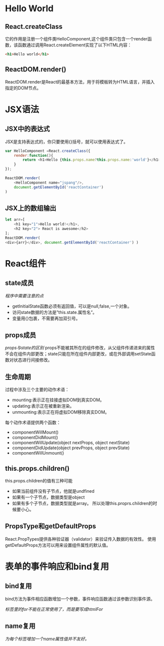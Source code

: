 # Hello World
## React.createClass
它的作用是注册一个组件类HelloComponent,这个组件类只包含一个render函数，该函数通过调用React.createElement实现了以下HTML内容：
```html
<h1>Hello world</h1>
```
## ReactDOM.render()
ReactDOM.render是React的最基本方法，用于将模板转为HTML语言，并插入指定的DOM节点。

# JSX语法
## JSX中的表达式
JSX是支持表达式的，你只要使用{}括号，就可以使用表达式了。
```js
var HelloComponent =React.createClass({
    render:function(){
        return <h1>Hello {this.props.name?this.props.name:'world'}</h1>;
    }
});
 
ReactDOM.render(
    <HelloComponent name="jspang"/>,
    document.getElementById('reactContainer')
)
```
## JSX上的数组输出
```js
let arr=[
    <h1 key="1">Hello world!</h1>,
    <h2 key="2"> React is awesome</h2>
];
ReactDOM.render(
<div>{arr}</div>, document.getElementById('reactContainer') )
```
# React组件
## state成员
*程序中需要注意的点*
 
- getInitialState函数必须有返回值，可以是null,false,一个对象。
- 访问state数据的方法是”this.state.属性名”。
- 变量用{}包裹，不需要再加双引号。
## props成员
*props与state的区别*
props不能被其所在的组件修改，从父组件传递进来的属性不会在组件内部更改；state只能在所在组件内部更改，或在外部调用setState函数对状态进行间接修改。
## 生命周期
过程中涉及三个主要的动作术语：

- mounting:表示正在挂接虚拟DOM到真实DOM。
- updating:表示正在被重新渲染。
- unmounting:表示正在将虚拟DOM移除真实DOM。

每个动作术语提供两个函数：

- componentWillMount()
- componentDidMount()
- componentWillUpdate(object nextProps, object nextState)
- componentDidUpdate(object prevProps, object prevState)
- componentWillUnmount()

## this.props.children()
this.props.children的值有三种可能
- 如果当前组件没有子节点，他就是undfined
- 如果有一个子节点，数据类型是object
- 如果有多个子节点，数据类型就是array。
所以处理this.proprs.children的时候要小心。

## PropsType和getDefaultProps
React.PropTypes提供各种验证器（validator）来验证传入数据的有效性。 
使用getDefaultProps方法可以用来设置组件属性的默认值。

# 表单的事件响应和bind复用

## bind复用
bind方法为事件相应函数增加一个参数，事件响应函数通过该参数识别事件源。

*<label>标签里的for不能在正常使用了，而是要写成htmlFor*

## name复用
*为每个标签增加一个name属性值并不友好。*

 


